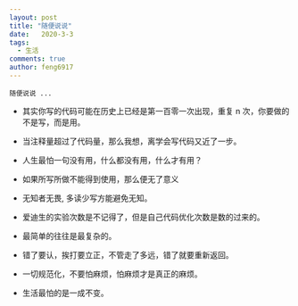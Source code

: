 ```yaml
---
layout: post
title: "随便说说"
date:   2020-3-3
tags: 
  - 生活
comments: true
author: feng6917
---
```


`随便说说 ...`

<!-- more -->

- 其实你写的代码可能在历史上已经是第一百零一次出现，重复 n 次，你要做的不是写，而是用。

- 当注释量超过了代码量，那么我想，离学会写代码又近了一步。

- 人生最怕一句没有用，什么都没有用，什么才有用？

- 如果所写所做不能得到使用，那么便无了意义

- 无知者无畏, 多读少写方能避免无知。

- 爱迪生的实验次数是不记得了，但是自己代码优化次数是数的过来的。

- 最简单的往往是最复杂的。
  
- 错了要认，挨打要立正，不管走了多远，错了就要重新返回。

- 一切规范化，不要怕麻烦，怕麻烦才是真正的麻烦。

- 生活最怕的是一成不变。
